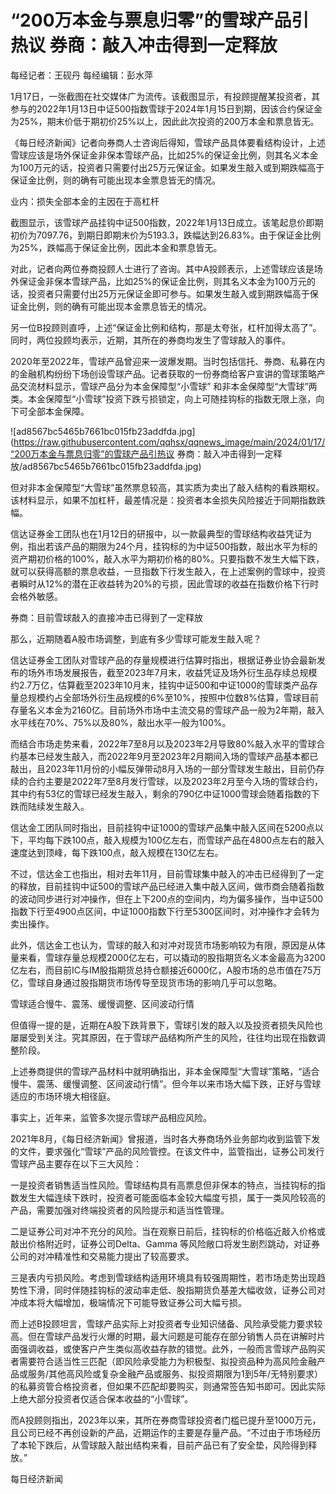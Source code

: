 # “200万本金与票息归零”的雪球产品引热议 券商：敲入冲击得到一定释放

每经记者：王砚丹 每经编辑：彭水萍

1月17日，一张截图在社交媒体广为流传。该截图显示，有投顾提醒某投资者，其参与的2022年1月13日中证500指数雪球于2024年1月15日到期，因该合约保证金为25%，期末价低于期初价25%以上，因此此次投资的200万本金和票息皆无。

《每日经济新闻》记者向券商人士咨询后得知，雪球产品具体要看结构设计，上述雪球应该是场外保证金非保本雪球产品，比如25%的保证金比例，则其名义本金为100万元的话，投资者只需要付出25万元保证金。如果发生敲入或到期跌幅高于保证金比例，则的确有可能出现本金票息皆无的情况。

业内：损失全部本金的主因在于高杠杆

截图显示，该雪球产品挂钩中证500指数，2022年1月13日成立。该笔起息价即期初价为7097.76，到期日即期末价为5193.3，跌幅达到26.83%。由于保证金比例为25%，跌幅高于保证金比例，因此本金和票息皆无。

对此，记者向两位券商投顾人士进行了咨询。其中A投顾表示，上述雪球应该是场外保证金非保本雪球产品，比如25%的保证金比例，则其名义本金为100万元的话，投资者只需要付出25万元保证金即可参与。如果发生敲入或到期跌幅高于保证金比例，则的确有可能出现本金票息皆无的情况。

另一位B投顾则直呼，上述“保证金比例和结构，那是太夸张，杠杆加得太高了”。同时，两位投顾均表示，近期，其所在的券商均发生了雪球敲入的事件。

2020年至2022年，雪球产品曾迎来一波爆发期。当时包括信托、券商、私募在内的金融机构纷纷下场创设雪球产品。记者获取的一份券商给客户宣讲的雪球策略产品交流材料显示，雪球产品分为本金保障型“小雪球”
和非本金保障型“大雪球”两类。本金保障型“小雪球”投资下跌亏损锁定，向上可随挂钩标的指数无限上涨，向下可全部本金保障。

![ad8567bc5465b7661bc015fb23addfda.jpg](https://raw.githubusercontent.com/qqhsx/qqnews_image/main/2024/01/17/“200万本金与票息归零”的雪球产品引热议 券商：敲入冲击得到一定释放/ad8567bc5465b7661bc015fb23addfda.jpg)

但对非本金保障型“大雪球”虽然票息较高，其实质为卖出了敲入结构的看跌期权。该材料显示，如果不加杠杆，最差情况是：投资者本金损失风险接近于同期指数跌幅。

信达证券金工团队也在1月12日的研报中，以一款最典型的雪球结构收益凭证为例，指出若该产品的期限为24个月，挂钩标的为中证500指数，敲出水平为标的资产期初价格的100%，敲入水平为期初价格的80%。只要指数不发生大幅下跌，就可以获得高额的票息收益，一旦指数下行发生敲入，在上述案例的雪球中，投资者瞬时从12%的潜在正收益转为20%的亏损，因此雪球的收益在指数价格下行时会格外敏感。

券商：目前雪球敲入的直接冲击已得到了一定释放

那么，近期随着A股市场调整，到底有多少雪球可能发生敲入呢？

信达证券金工团队对雪球产品的存量规模进行估算时指出，根据证券业协会最新发布的场外市场发展报告，截至2023年7月末，收益凭证及场外衍生品存续总规模约2.7万亿，估算截至2023年10月末，挂钩中证500和中证1000的雪球类产品存量总规模约占全部场外衍生品规模的6%至10%，按照中位数8%估算，雪球目前存量名义本金为2160亿。目前场外市场中主流交易的雪球产品一般为2年期，敲入水平线在70%、75%以及80%，敲出水平一般为100%。

而结合市场走势来看，2022年7至8月以及2023年2月导致80%敲入水平的雪球合约基本已经发生敲入，而2022年9月至2023年2月期间入场的雪球产品基本都已敲出，且2023年11月份的小幅反弹带动8月入场的一部分雪球发生敲出，目前仍存续的合约主要是2022年7至8月发行雪球，以及2023年2月至今入场的雪球合约，其中约有53亿的雪球已经发生敲入，剩余的790亿中证1000雪球会随着指数的下跌而陆续发生敲入。

信达金工团队同时指出，目前挂钩中证1000的雪球产品集中敲入区间在5200点以下，平均每下跌100点，敲入规模为100亿左右，而雪球产品在4800点左右的敲入速度达到顶峰，每下跌100点，敲入规模在130亿左右。

不过，信达金工也指出，相对去年11月，目前雪球集中敲入的冲击已经得到了一定的释放，目前挂钩中证500的雪球产品已经进入集中敲入区间，做市商会随着指数的波动同步进行对冲操作，但在上下200点的空间内，均为偏多操作，当中证500指数下行至4900点区间，中证1000指数下行至5300区间时，对冲操作才会转为卖出操作。

此外，信达金工也认为，雪球的敲入和对冲对现货市场影响较为有限，原因是从体量来看，雪球存量总规模2000亿左右，可以撬动的股指期货名义本金最高为3200亿左右，而目前IC与IM股指期货总持仓额接近6000亿，A股市场的总市值在75万亿，雪球自身通过股指期货市场传导至现货市场的影响几乎可以忽略。

雪球适合慢牛、震荡、缓慢调整、区间波动行情

但值得一提的是，近期在A股下跌背景下，雪球引发的敲入以及投资者损失风险也屡屡受到关注。究其原因，在于雪球产品结构所产生的风险，往往均出现在指数调整阶段。

上述券商提供的雪球产品材料中就明确指出，非本金保障型“大雪球”策略，“适合慢牛、震荡、缓慢调整、区间波动行情”。但今年以来市场大幅下跌，正好与雪球适应的市场环境大相径庭。

事实上，近年来，监管多次提示雪球产品相应风险。

2021年8月，《每日经济新闻》曾报道，当时各大券商场外业务部均收到监管下发的文件，要求强化“雪球”产品的风险管控。在该文件中，监管指出，证券公司发行雪球产品主要存在以下三大风险：

一是投资者销售适当性风险。雪球结构具有高票息但非保本的特点，当挂钩标的指数发生大幅连续下跌时，投资者可能面临本金较大幅度亏损，属于一类风险较高的产品，需要加强对终端投资者的风险提示和适当性管理。

二是证券公司对冲不充分的风险。当在观察日前后，挂钩标的价格临近敲入价格或敲出价格附近时，证券公司Delta、Gamma
等风险敞口将发生剧烈跳动，对证券公司的对冲精准性和交易能力提出了较高要求。

三是表内亏损风险。考虑到雪球结构适用环境具有较强周期性，若市场走势出现趋势性下滑，同时伴随挂钩标的波动率走低、股指期货负基差大幅收敛，证券公司对冲成本将大幅增加，极端情况下可能导致证券公司大幅亏损。

而上述B投顾坦言，雪球产品实际上对投资者专业知识储备、风险承受能力要求较高。但在雪球产品发行火爆的时期，最大问题是可能存在部分销售人员在讲解时片面强调收益，或使客户产生类似高收益存款的错觉。此外，一般而言雪球产品购买者需要符合适当性三匹配（即风险承受能力为积极型、拟投资品种为高风险金融产品或服务/其他高风险或复杂金融产品或服务、拟投资期限为1到5年/无特别要求）的私募资管合格投资者，但如果不匹配却要购买，则通常签告知书即可。因此实际上绝大部分投资者仅适合保本收益的“小雪球”。

而A投顾则指出，2023年以来，其所在券商雪球投资者门槛已提升至1000万元，且公司已经不再创设新的产品，近期运作的主要是存量产品。“不过由于市场经历了本轮下跌后，从雪球敲入敲出结构来看，目前产品已有了安全垫，风险得到释放。”

每日经济新闻

